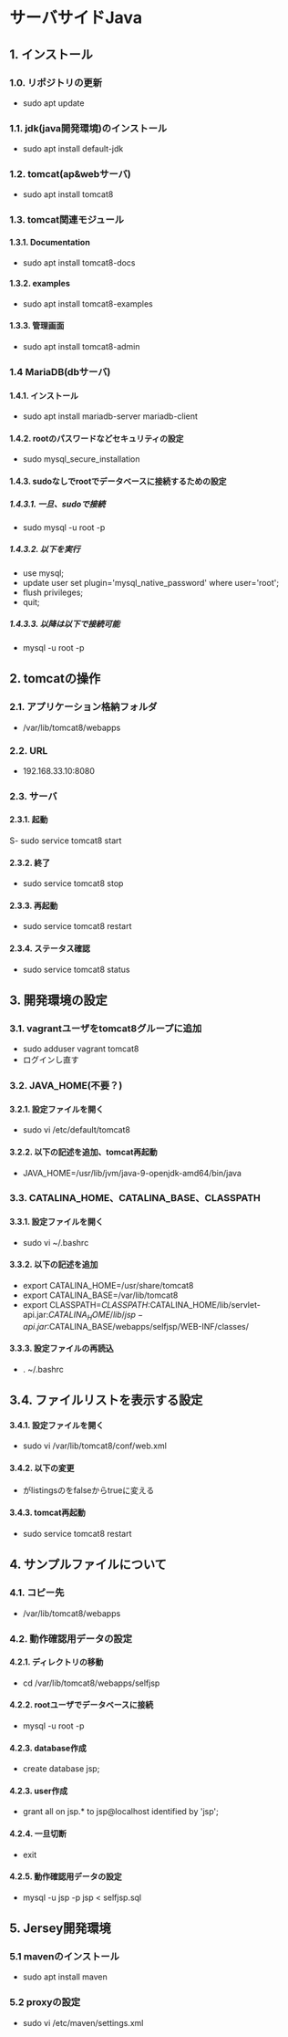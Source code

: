 # サーバサイドJava

## 1. インストール

### 1.0. リポジトリの更新
- sudo apt update

### 1.1. jdk(java開発環境)のインストール
- sudo apt install default-jdk

### 1.2. tomcat(ap&webサーバ)
- sudo apt install tomcat8

### 1.3. tomcat関連モジュール

#### 1.3.1. Documentation
- sudo apt install tomcat8-docs

#### 1.3.2. examples
- sudo apt install tomcat8-examples

#### 1.3.3. 管理画面
- sudo apt install tomcat8-admin

### 1.4 MariaDB(dbサーバ)

#### 1.4.1. インストール
- sudo apt install mariadb-server mariadb-client

#### 1.4.2. rootのパスワードなどセキュリティの設定
- sudo mysql_secure_installation

#### 1.4.3. sudoなしでrootでデータベースに接続するための設定

##### 1.4.3.1. 一旦、sudoで接続
- sudo mysql -u root -p

##### 1.4.3.2. 以下を実行
- use mysql;
- update user set plugin='mysql_native_password' where user='root';
- flush privileges; 
- quit;

##### 1.4.3.3. 以降は以下で接続可能
- mysql -u root -p

## 2. tomcatの操作

### 2.1. アプリケーション格納フォルダ
- /var/lib/tomcat8/webapps

### 2.2. URL
- 192.168.33.10:8080

### 2.3. サーバ

#### 2.3.1. 起動
S- sudo service tomcat8 start

#### 2.3.2. 終了
- sudo service tomcat8 stop

#### 2.3.3. 再起動
- sudo service tomcat8 restart

#### 2.3.4. ステータス確認
- sudo service tomcat8 status

## 3. 開発環境の設定

### 3.1. vagrantユーザをtomcat8グループに追加
- sudo adduser vagrant tomcat8
- ログインし直す

### 3.2. JAVA_HOME(不要？)

#### 3.2.1. 設定ファイルを開く
- sudo vi /etc/default/tomcat8

#### 3.2.2. 以下の記述を追加、tomcat再起動
- JAVA_HOME=/usr/lib/jvm/java-9-openjdk-amd64/bin/java

### 3.3. CATALINA_HOME、CATALINA_BASE、CLASSPATH

#### 3.3.1. 設定ファイルを開く
- sudo vi ~/.bashrc

#### 3.3.2. 以下の記述を追加
- export CATALINA_HOME=/usr/share/tomcat8
- export CATALINA_BASE=/var/lib/tomcat8
- export CLASSPATH=$CLASSPATH:$CATALINA_HOME/lib/servlet-api.jar:$CATALINA_HOME/lib/jsp-api.jar:$CATALINA_BASE/webapps/selfjsp/WEB-INF/classes/

#### 3.3.3. 設定ファイルの再読込
- . ~/.bashrc


## 3.4. ファイルリストを表示する設定

#### 3.4.1. 設定ファイルを開く
- sudo vi /var/lib/tomcat8/conf/web.xml

#### 3.4.2. 以下の変更
- <param-name>がlistingsの<param-value>をfalseからtrueに変える

#### 3.4.3. tomcat再起動
- sudo service tomcat8 restart

## 4. サンプルファイルについて

### 4.1. コピー先
- /var/lib/tomcat8/webapps

### 4.2. 動作確認用データの設定

#### 4.2.1. ディレクトリの移動
- cd /var/lib/tomcat8/webapps/selfjsp

#### 4.2.2. rootユーザでデータベースに接続
- mysql -u root -p

#### 4.2.3. database作成
- create database jsp;

#### 4.2.3. user作成
- grant all on jsp.* to jsp@localhost identified by 'jsp';

#### 4.2.4. 一旦切断
- exit

#### 4.2.5. 動作確認用データの設定
- mysql -u jsp -p jsp < selfjsp.sql

## 5. Jersey開発環境

### 5.1 mavenのインストール
- sudo apt install maven

### 5.2 proxyの設定
- sudo vi /etc/maven/settings.xml